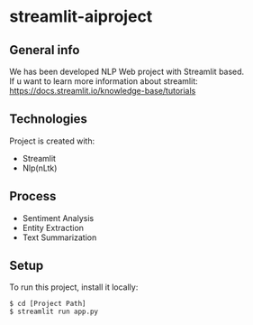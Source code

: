 # streamlit-aiproject

## General info
We has been developed NLP Web project with Streamlit based.                               
If u want to learn more information about streamlit: https://docs.streamlit.io/knowledge-base/tutorials


## Technologies
Project is created with:
* Streamlit
* Nlp(nLtk)


## Process
* Sentiment Analysis
* Entity Extraction
* Text Summarization

## Setup
To run this project, install it locally:

```
$ cd [Project Path]
$ streamlit run app.py
```
